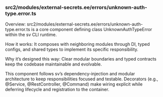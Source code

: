 ### src2/modules/external-secrets.ee/errors/unknown-auth-type.error.ts

Overview: src2/modules/external-secrets.ee/errors/unknown-auth-type.error.ts is a core component defining class UnknownAuthTypeError within the sv CLI runtime.

How it works: It composes with neighboring modules through DI, typed configs, and shared types to implement its specific responsibility.

Why it’s designed this way: Clear modular boundaries and typed contracts keep the codebase maintainable and evolvable.

This component follows sv’s dependency-injection and modular architecture to keep responsibilities focused and testable. Decorators (e.g., @Service, @RestController, @Command) make wiring explicit while deferring lifecycle and registration to the container.
